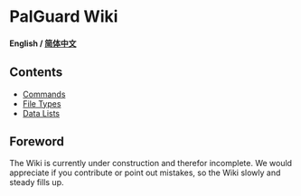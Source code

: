 # PalGuard Wiki

#### English / [简体中文](./README_ZH_CN.md)

## Contents

- [Commands](./Commands/README.md)
- [File Types](./Files/README.md)
- [Data Lists](./Data%20Lists/README.md)
  
</details>

## Foreword
The Wiki is currently under construction and therefor incomplete. We would appreciate if you contribute or point out mistakes, so the Wiki slowly and steady fills up.
